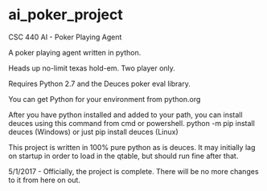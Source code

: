 # ai_poker_project
CSC 440 AI - Poker Playing Agent

A poker playing agent written in python.

Heads up no-limit texas hold-em. Two player only.

Requires Python 2.7 and the Deuces poker eval library.

You can get Python for your environment from python.org

After you have python installed and added to your path, you can install deuces using this command from cmd or powershell.
python -m pip install deuces (Windows) or just
pip install deuces (Linux)

This project is written in 100% pure python as is deuces. It may initially lag on startup in order to load in the qtable, but should run fine after that.

5/1/2017 - Officially, the project is complete. There will be no more changes to it from here on out.
